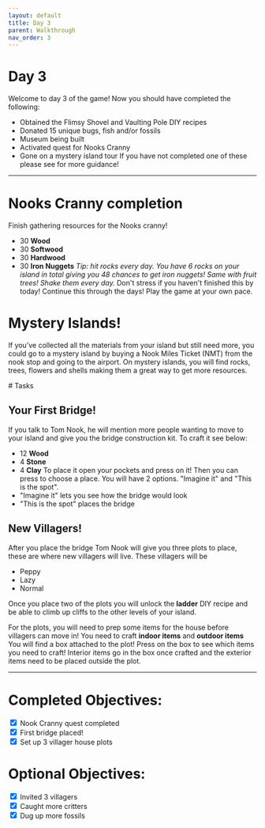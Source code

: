 ```yaml
---
layout: default
title: Day 3
parent: Walkthrough
nav_order: 3
---
```


# Day 3
Welcome to day 3 of the game! Now you should have completed the following:
- Obtained the Flimsy Shovel and Vaulting Pole DIY recipes
- Donated 15 unique bugs, fish and/or fossils
- Museum being built
- Activated quest for Nooks Cranny
- Gone on a mystery island tour
If you have not completed one of these please see <link to previous day> for more guidance!

* * *

# Nooks Cranny completion
Finish gathering resources for the Nooks cranny!
- 30 **Wood**
- 30 **Softwood**
- 30 **Hardwood**
- 30 **Iron Nuggets**
*Tip: hit rocks every day. You have 6 rocks on your island in total giving you 48 chances to get iron nuggets! Same with fruit trees! Shake them every day.*
Don't stress if you haven't finished this by today! Continue this through the days! Play the game at your own pace.

# Mystery Islands!
If you’ve collected all the materials from your island but still need more, you could go to a mystery island by buying a Nook Miles Ticket (NMT) from the nook stop and going to the airport. On mystery islands, you will find rocks, trees, flowers and shells making them a great way to get more resources.
<link to faq about mystery islands>
# Tasks

## Your First Bridge!
If you talk to Tom Nook, he will mention more people wanting to move to your island and give you the bridge construction kit. To craft it see below:
- 12 **Wood**
- 4 **Stone**
- 4 **Clay** 
To place it open your pockets and press <span class="icon-A"></span> on it! Then you can press <span class="icon-A"></span> to choose a place. You will have 2 options. "Imagine it" and "This is the spot".
- "Imagine it" lets you see how the bridge would look
- "This is the spot" places the bridge

## New Villagers!
After you place the bridge Tom Nook will give you three plots to place, these are where new villagers will live. These villagers will be
- Peppy
- Lazy
- Normal


Once you place two of the plots you will unlock the **ladder** DIY recipe and be able to climb up cliffs to the other levels of your island. 


For the plots, you will need to prep some items for the house before villagers can move in! You need to craft **indoor items** and **outdoor items** You will find a box attached to the plot! Press <span class="icon-A"></span> on the box to see which items you need to craft! Interior items go in the box once crafted and the exterior items need to be placed outside the plot.

* * *

# Completed Objectives:
<div>
  <input type="checkbox" checked="yes"/>  
    <label>Nook Cranny quest completed </label> <br>
  <input type="checkbox" checked="yes"/>  
    <label>First bridge placed! </label> <br>
  <input type="checkbox" checked="yes"/>  
    <label>Set up 3 villager house plots </label> <br>
</div>


# Optional Objectives:
<div>
  <input type="checkbox" checked="no"/>  
    <label>Invited 3 villagers </label> <br>
  <input type="checkbox" checked="no"/>
    <lablel>Caught more critters </label> <br>
  <input type="checkbox" checked="no"/>
    <label>Dug up more fossils </label> <br>
</div>
